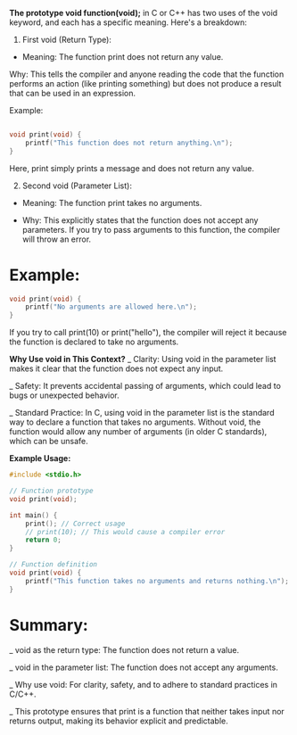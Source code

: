 **The prototype void function(void);**
in C or C++ has two uses of the void keyword, and each has a specific meaning. Here's a breakdown:

1. First void (Return Type):
* Meaning: The function print does not return any value.

Why: This tells the compiler and anyone reading the code that the function performs an action (like printing something) but does not produce a result that can be used in an expression.

Example:

```C

void print(void) {
    printf("This function does not return anything.\n");
}
```
Here, print simply prints a message and does not return any value.

2. Second void (Parameter List):
* Meaning: The function print takes no arguments.

* Why: This explicitly states that the function does not accept any parameters. If you try to pass arguments to this function, the compiler will throw an error.

# Example:

```C
void print(void) {
    printf("No arguments are allowed here.\n");
}
```
If you try to call print(10) or print("hello"), the compiler will reject it because the function is declared to take no arguments.

**Why Use void in This Context?**
_ Clarity: Using void in the parameter list makes it clear that the function does not expect any input.

_ Safety: It prevents accidental passing of arguments, which could lead to bugs or unexpected behavior.

_ Standard Practice: In C, using void in the parameter list is the standard way to declare a function that takes no arguments. Without void, the function would allow any number of arguments (in older C standards), which can be unsafe.

**Example Usage:**
```C
#include <stdio.h>

// Function prototype
void print(void);

int main() {
    print(); // Correct usage
    // print(10); // This would cause a compiler error
    return 0;
}

// Function definition
void print(void) {
    printf("This function takes no arguments and returns nothing.\n");
}
```
# Summary:
_ void as the return type: The function does not return a value.

_ void in the parameter list: The function does not accept any arguments.

_ Why use void: For clarity, safety, and to adhere to standard practices in C/C++.

_ This prototype ensures that print is a function that neither takes input nor returns output, making its behavior explicit and predictable.

